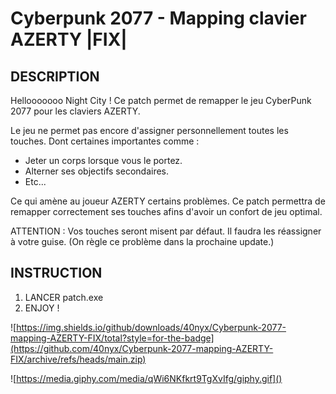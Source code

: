 ﻿# Cyberpunk 2077 - Mapping clavier AZERTY |FIX|
## DESCRIPTION
Hellooooooo Night City !
Ce patch permet de remapper le jeu CyberPunk 2077 pour les claviers AZERTY.

Le jeu ne permet pas encore d'assigner personnellement toutes les touches.
Dont certaines importantes comme :
* Jeter un corps lorsque vous le portez.
* Alterner ses objectifs secondaires.
* Etc...

Ce qui amène au joueur AZERTY certains problèmes.
Ce patch permettra de remapper correctement ses touches afins d'avoir un confort de jeu optimal.

ATTENTION : Vos touches seront misent par défaut. Il faudra les réassigner à votre guise. (On règle ce problème dans la prochaine update.)

## INSTRUCTION
1. LANCER patch.exe
2. ENJOY !

![https://img.shields.io/github/downloads/40nyx/Cyberpunk-2077-mapping-AZERTY-FIX/total?style=for-the-badge](https://github.com/40nyx/Cyberpunk-2077-mapping-AZERTY-FIX/archive/refs/heads/main.zip)

![https://media.giphy.com/media/qWi6NKfkrt9TgXvIfg/giphy.gif]()
